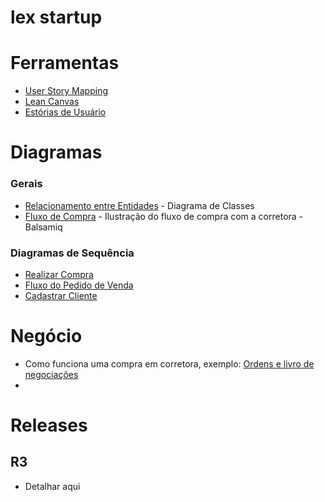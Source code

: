 # lex startup

# Ferramentas
- [User Story Mapping](https://miro.com/app/board/o9J_k0ouqRY=/?share_link_id=567794541243)
- [Lean Canvas](https://next.canvanizer.com/canvas/rByhRwN6r1GFg)
- [Estórias de Usuário](https://github.com/lex-860/main/blob/main/user-stories.md)

# Diagramas

### Gerais 
- [Relacionamento entre Entidades](https://miro.com/app/board/uXjVOjCNgsU=/?share_link_id=200632097459) - Diagrama de Classes
- [Fluxo de Compra](https://balsamiq.cloud/s96ib5a/pg260a7) - Ilustração do fluxo de compra com a corretora - Balsamiq

### Diagramas de Sequência
- [Realizar Compra](https://swimlanes.io/d/sNVVBuMZD)
- [Fluxo do Pedido de Venda](https://swimlanes.io/d/Z-tQUZG8f) 
- [Cadastrar Cliente](https://swimlanes.io/d/gWjA7MGK_)

# Negócio
- Como funciona uma compra em corretora, exemplo: [Ordens e livro de negociações](https://www.mercadobitcoin.com.br/info/execucao-ordem)
- 

# Releases
## R3
- Detalhar aqui

